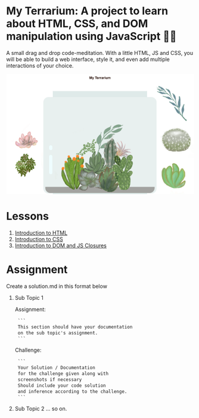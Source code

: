 # My Terrarium: A project to learn about HTML, CSS, and DOM manipulation using JavaScript 🌵🌱

A small drag and drop code-meditation. With a little HTML, JS and CSS, you will be able to build a web interface, style it, and even add multiple interactions of your choice.

![my terrarium](images/screenshot_gray.png)

# Lessons

1. [Introduction to HTML](./1-intro-to-html/README.md)
2. [Introduction to CSS](./2-intro-to-css/README.md)
3. [Introduction to DOM and JS Closures](./3-intro-to-DOM-and-closures/README.md)


# Assignment

Create a solution.md in this format below

1. Sub Topic 1

    Assignment:

        ```
        This section should have your documentation
        on the sub topic's assignment.
        ```

    Challenge:

        ```
        Your Solution / Documentation
        for the challenge given along with
        screenshots if necessary
        Should include your code solution 
        and inference according to the challenge.
        ```

2. Sub Topic 2
... so on.
